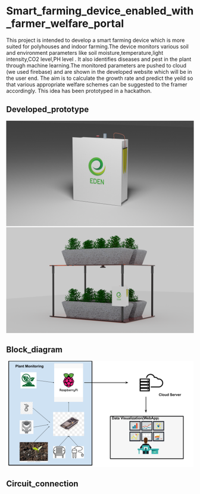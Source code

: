 # Smart_farming_device_enabled_with_farmer_welfare_portal
  This project is intended to develop a smart farming device which is more suited for polyhouses and indoor farming.The device monitors various soil and environment parameters like soil moisture,temperature,light intensity,CO2 level,PH level . It also identifies diseases and pest in the plant through machine learning.The monitored parameters are pushed to cloud (we used firebase) and are shown in the developed website which will be in the user end. The aim is to calculate the growth rate and predict the yeild so that various appropriate welfare schemes can be suggested to the framer accordingly.
  This idea has been prototyped in a hackathon.
  
  
## Developed_prototype
![alt-text](https://github.com/vinodhini-radhakrishnan/Smart_farming_device_enabled_with_farmer_welfare_portal/blob/master/untitled.png)
![alt-text](https://github.com/vinodhini-radhakrishnan/Smart_farming_device_enabled_with_farmer_welfare_portal/blob/master/wHOLE.png)

## Block_diagram

![alt-text](https://github.com/vinodhini-radhakrishnan/Smart_farming_device_enabled_with_farmer_welfare_portal/blob/master/Block%20Diagram%20EDEN.png)
  
## Circuit_connection
